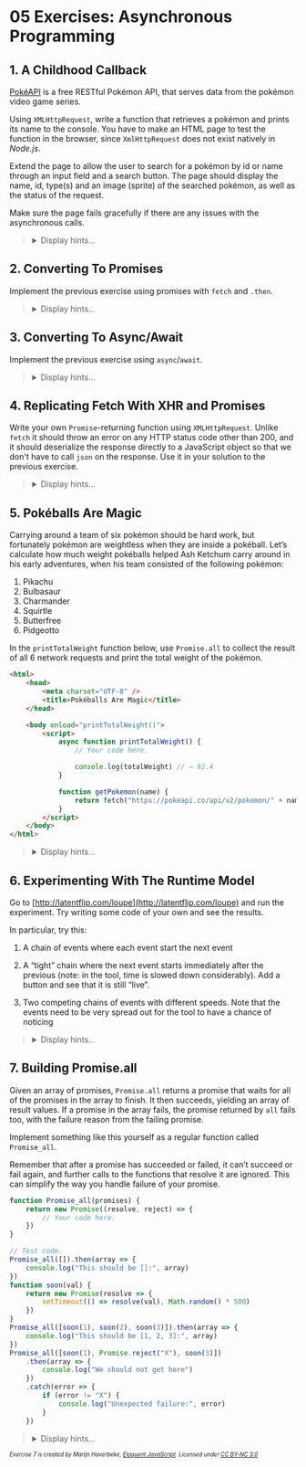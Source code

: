 # 05 Exercises: Asynchronous Programming

## 1. A Childhood Callback

[PokéAPI](https://pokeapi.co/) is a free RESTful Pokémon API, that serves data from the pokémon video game series.

Using `XMLHttpRequest`, write a function that retrieves a pokémon and prints its name to the console. You have to make an HTML page to test the function in the browser, since `XmlHttpRequest` does not exist natively in _Node.js_.

Extend the page to allow the user to search for a pokémon by id or name through an input field and a search button. The page should display the name, id, type(s) and an image (sprite) of the searched pokémon, as well as the status of the request.

Make sure the page fails gracefully if there are any issues with the asynchronous calls.

<blockquote>
<details>
<summary>Display hints...</summary>
<p>Take some time to familiarize yourself with the API. The endpoint for a specific pokémon is:</p>
<p><code>https://pokeapi.co/api/v2/pokemon/{pokemon-name-or-id}</code></p>
<p>The implementation will take advantage of callbacks from the <code>XMLHttpRequest</code> object. The <load>load</code> event is fired when an <code>XMLHttpRequest</code> transaction completes successfully.</p>
<p>You can extract the response through the <code>responseText</code> property on the <code>XMLHttpRequest</code> object and you can deserialize any JSON with <code>JSON.parse</code>.</p>
<p>Error handling has its own callback, but this does not cover any HTTP error status. You can check the status code through the <code>status</code> property on the XMLHttpRequest object.</p>
<details>
<summary>Display solution...</summary>

```html
<html>
    <head>
        <meta charset="UTF-8" />
        <title>A Callback To Childhood</title>
    </head>

    <body>
        <input type="text" />
        <button onclick="getPokemon(document.querySelector('input').value)">Submit</button>

        <p>Request status: <span id="message"></span></p>
        <div>
            <img width="96" height="96" />
            <p>Number: <span id="id"></span></p>
            <p>Name: <span id="name"></span></p>
            <p>Type: <span id="type"></span></p>
        </div>

        <script>
            function getPokemon(pokemon) {
                if (pokemon === "") return

                const xhr = new XMLHttpRequest()
                xhr.open("GET", "https://pokeapi.co/api/v2/pokemon/" + pokemon)
                xhr.onload = () => {
                    if (xhr.status == 200) {
                        document.querySelector("#message").innerText = "Success!"
                        const pkmn = JSON.parse(xhr.responseText)
                        document.querySelector("img").src = pkmn.sprites.front_default
                        document.querySelector("#id").innerText = pkmn.id
                        document.querySelector("#name").innerText = pkmn.name
                        const primaryType = pkmn.types[0].type.name
                        const secondaryType = pkmn.types[1]?.type.name
                        document.querySelector("#type").innerText = secondaryType ? `${primaryType}/${secondaryType}` : primaryType
                    } else {
                        displayError("Response was not OK!")
                    }
                }
                xhr.onerror = () => displayError("Network Error!")
                xhr.send()
            }

            function displayError(message) {
                document.querySelector("#message").innerText = message
                document.querySelector("#id").innerText = ""
                document.querySelector("#name").innerText = ""
                document.querySelector("img").src = ""
                document.querySelector("#type").innerText = ""
            }
        </script>
    </body>
</html>
```

</details>
</details>
</blockquote>

## 2. Converting To Promises

Implement the previous exercise using promises with `fetch` and `.then`.

<blockquote>
<details>
<summary>Display hints...</summary>
<p>Use the <code>json</code> method on the response object to convert the data to a JavaScript object.</p>
<p>Use the <code>catch</code> method on the <code>Promise</code> to handle any errors that may occur during the fetch, but remember that any HTTP error status has to be handled manually.</p>
<details>
<summary>Display solution...</summary>

```html
<html>
    <head>
        <meta charset="UTF-8" />
        <title>Converting To Promises</title>
    </head>

    <body>
        <input type="text" />
        <button onclick="getPokemon(document.querySelector('input').value)">Submit</button>

        <p>Request status: <span id="message"></span></p>
        <div>
            <img width="96" height="96" />
            <p>Number: <span id="id"></span></p>
            <p>Name: <span id="name"></span></p>
            <p>Type: <span id="type"></span></p>
        </div>

        <script>
            function getPokemon(pokemon) {
                if (pokemon === "") return

                fetch("https://pokeapi.co/api/v2/pokemon/" + pokemon)
                    .then(response => {
                        if (!response.ok) throw new Error("Response was not OK!")
                        document.querySelector("#message").innerText = "Success!"
                        return response.json()
                    })
                    .then(pkmn => {
                        document.querySelector("img").src = pkmn.sprites.front_default
                        document.querySelector("#id").innerText = pkmn.id
                        document.querySelector("#name").innerText = pkmn.name
                        const primaryType = pkmn.types[0].type.name
                        const secondaryType = pkmn.types[1]?.type.name
                        document.querySelector("#type").innerText = secondaryType ? `${primaryType}/${secondaryType}` : primaryType
                    })
                    .catch(err => {
                        document.querySelector("#message").innerText = message
                        document.querySelector("#id").innerText = ""
                        document.querySelector("#name").innerText = ""
                        document.querySelector("img").src = ""
                        document.querySelector("#type").innerText = ""
                    })
            }
        </script>
    </body>
</html>
```

</details>
</details>
</blockquote>

## 3. Converting To Async/Await

Implement the previous exercise using `async`/`await`.

<blockquote>
<details>
<summary>Display hints...</summary>
<p>Remember to put the <code>async</code> keyword in front of the function so that you can <code>await</code> promises inside it.</p>
<p>The <code>json</code> method on the response object also returns a promise, so you have to make sure that you are awaiting that as well.</p>
<p>Since the code behaves in a more synchronous manner, you can use <code>try</code>/<code>catch</code> for error handling.</p>
<details>
<summary>Display solution...</summary>

```html
<html>
    <head>
        <meta charset="UTF-8" />
        <title>Converting To Async/Await</title>
    </head>

    <body>
        <input type="text" />
        <button onclick="getPokemon(document.querySelector('input').value)">Submit</button>

        <p>Request status: <span id="message"></span></p>
        <div>
            <img width="96" height="96" />
            <p>Number: <span id="id"></span></p>
            <p>Name: <span id="name"></span></p>
            <p>Type: <span id="type"></span></p>
        </div>

        <script>
            async function getPokemon(pokemon) {
                if (pokemon === "") return

                try {
                    const response = await fetch("https://pokeapi.co/api/v2/pokemon/" + pokemon)
                    if (!response.ok) throw new Error("Response was not OK!")
                    document.querySelector("#message").innerText = "Success!"
                    const pkmn = await response.json()
                    document.querySelector("img").src = pkmn.sprites.front_default
                    document.querySelector("#id").innerText = pkmn.id
                    document.querySelector("#name").innerText = pkmn.name
                    const primaryType = pkmn.types[0].type.name
                    const secondaryType = pkmn.types[1]?.type.name
                    document.querySelector("#type").innerText = secondaryType ? `${primaryType}/${secondaryType}` : primaryType
                } catch (err) {
                    document.querySelector("#message").innerText = err
                    document.querySelector("#id").innerText = ""
                    document.querySelector("#name").innerText = ""
                    document.querySelector("img").src = ""
                    document.querySelector("#type").innerText = ""
                }
            }
        </script>
    </body>
</html>
```

</details>
</details>
</blockquote>

## 4. Replicating Fetch With XHR and Promises

Write your own `Promise`-returning function using `XMLHttpRequest`. Unlike `fetch` it should throw an error on any HTTP status code other than 200, and it should deserialize the response directly to a JavaScript object so that we don't have to call `json` on the response. Use it in your solution to the previous exercise.

<blockquote>
<details>
<summary>Display hints...</summary>
<p>Your function needs to return a <code>Promise</code>. Remember that the <code>Promise</code> constructur takes a function as argument, that itself has two arguments - one function for resolving the <code>Promise</code> and one function for rejecting it. You should use these functions together with the <code>XMLHttpRequest</code> callbacks to determine when the <code>Promise</code> is resolved or rejected.</p>
<details>
<summary>Display solution...</summary>

```html
<html>
    <head>
        <meta charset="UTF-8" />
        <title>Replicating Fetch With XHR and Promises</title>
    </head>

    <body>
        <input type="text" />
        <button onclick="getPokemon(document.querySelector('input').value)">Submit</button>

        <p>Request status: <span id="message"></span></p>
        <div>
            <img width="96" height="96" />
            <p>Number: <span id="id"></span></p>
            <p>Name: <span id="name"></span></p>
            <p>Type: <span id="type"></span></p>
        </div>

        <script>
            async function getPokemon(pokemon) {
                if (pokemon === "") return
                try {
                    const pkmn = await fakeFetch("https://pokeapi.co/api/v2/pokemon/" + pokemon)
                    document.querySelector("#message").innerText = "Success!"
                    document.querySelector("img").src = pkmn.sprites.front_default
                    document.querySelector("#id").innerText = pkmn.id
                    document.querySelector("#name").innerText = pkmn.name
                    const primaryType = pkmn.types[0].type.name
                    const secondaryType = pkmn.types[1]?.type.name
                    document.querySelector("#type").innerText = secondaryType ? `${primaryType}/${secondaryType}` : primaryType
                } catch (err) {
                    document.querySelector("#message").innerText = err
                    document.querySelector("#id").innerText = ""
                    document.querySelector("#name").innerText = ""
                    document.querySelector("img").src = ""
                    document.querySelector("#type").innerText = ""
                }
            }

            function fakeFetch(url) {
                return new Promise((resolve, reject) => {
                    const xhr = new XMLHttpRequest()
                    xhr.open("GET", url)
                    xhr.onload = () => {
                        if (xhr.status == 200) {
                            resolve(JSON.parse(xhr.responseText))
                        } else {
                            reject(new Error("Response was not OK!"))
                        }
                    }
                    xhr.onerror = () => reject(new Error("Network Error!"))
                    xhr.send()
                })
            }
        </script>
    </body>
</html>
```

</details>
</details>
</blockquote>

## 5. Pokéballs Are Magic

Carrying around a team of six pokémon should be hard work, but fortunately pokémon are weightless when they are inside a pokéball. Let’s calculate how much weight pokéballs helped Ash Ketchum carry around in his early adventures, when his team consisted of the following pokémon:

1. Pikachu
2. Bulbasaur
3. Charmander
4. Squirtle
5. Butterfree
6. Pidgeotto

In the `printTotalWeight` function below, use `Promise.all` to collect the result of all 6 network requests and print the total weight of the pokémon.

```html
<html>
    <head>
        <meta charset="UTF-8" />
        <title>Pokéballs Are Magic</title>
    </head>

    <body onload="printTotalWeight()">
        <script>
            async function printTotalWeight() {
                // Your code here.

                console.log(totalWeight) // → 92.4
            }

            function getPokemon(name) {
                return fetch("https://pokeapi.co/api/v2/pokemon/" + name)
            }
        </script>
    </body>
</html>
```

<blockquote>
<details>
<summary>Display hints...</summary>
<p>Remember that the API does not accept a pokémon name starting with a capital letter!</p>
<p>You can use <code>map</code> and <code>json</code> to convert the response into JavaScript objects, but since <code>json</code> returns a <code>Promise</code>, you will have to use <code>Promise.all</code> twice - once to retrieve the responses and again to retrieve the list of pokémon from the responses.</p>
<p>You can use <code>reduce</code> to reduce the list of pokémon into their total weight. To avoid using floating point numbers, the API returns the weight of a pokémon in hectogram(hg), which means you have to divide the result with 10 to get it in kilograms(kg).</p>
<details>
<summary>Display solution...</summary>

```html
<html>
    <head>
        <meta charset="UTF-8" />
        <title>Pokeballs Are Magic</title>
    </head>

    <body onload="printTotalWeight()">
        <script>
            async function printTotalWeight() {
                const responses = await Promise.all([
                    getPokemon("pikachu"),
                    getPokemon("bulbasaur"),
                    getPokemon("charmander"),
                    getPokemon("squirtle"),
                    getPokemon("butterfree"),
                    getPokemon("pidgeotto"),
                ])
                const promises = responses.map(response => response.json())
                const pokemonList = await Promise.all(promises)
                const totalWeight = pokemonList.reduce((weightSum, { weight }) => weightSum + weight, 0) / 10
                console.log(totalWeight) // → 92.4
            }

            function getPokemon(name) {
                return fetch("https://pokeapi.co/api/v2/pokemon/" + name)
            }
        </script>
    </body>
</html>
```

</details>
</details>
</blockquote>

## 6. Experimenting With The Runtime Model

Go to [http://latentflip.com/loupe](http://latentflip.com/loupe) and run the experiment. Try writing some code of your own and see the results.

In particular, try this:

1. A chain of events where each event start the next event

2. A “tight” chain where the next event starts immediately after the previous (note: in the tool, time is slowed down considerably). Add a button and see that it is still “live”.

3. Two competing chains of events with different speeds. Note that the events need to be very spread out for the tool to have a chance of noticing

<blockquote>
<details>
<summary>Display hints...</summary>
<p>Give all functions names - even the callbacks that you would normally create as arrow functions. This will make it easier to follow them around.</p>
<details>
<summary>Display solution...</summary>

```js
// Example for experiment 1
function foo() {
    setTimeout(function fooTimer() {
        bar()
    }, 1000)
}

function bar() {
    setTimeout(function barTimer() {
        baz()
    }, 1000)
}

function baz() {
    setTimeout(function bazTimer() {
        console.log("THE END!")
    }, 1000)
}

foo()

// Example for experiment 2
function tightChain() {
    setTimeout(function timer() {
        tightChain()
    }, 0)
}

tightChain()

$.on("button", "click", function onClick() {
    console.log("You clicked the button!")
})

// Example for experiment 3
function chain() {
    setTimeout(function timer() {
        chain()
    }, 6000)
}

function chain2() {
    setTimeout(function timer2() {
        chain2()
    }, 1000)
}

chain()
chain2()
```

</details>
</details>
</blockquote>

## 7. Building Promise.all

Given an array of promises, `Promise.all` returns a promise that waits for all of the promises in the array to finish. It then succeeds, yielding an array of result values. If a promise in the array fails, the promise returned by `all` fails too, with the failure reason from the failing promise.

Implement something like this yourself as a regular function called `Promise_all`.

Remember that after a promise has succeeded or failed, it can’t succeed or fail again, and further calls to the functions that resolve it are ignored. This can simplify the way you handle failure of your promise.

```js
function Promise_all(promises) {
    return new Promise((resolve, reject) => {
        // Your code here.
    })
}

// Test code.
Promise_all([]).then(array => {
    console.log("This should be []:", array)
})
function soon(val) {
    return new Promise(resolve => {
        setTimeout(() => resolve(val), Math.random() * 500)
    })
}
Promise_all([soon(1), soon(2), soon(3)]).then(array => {
    console.log("This should be [1, 2, 3]:", array)
})
Promise_all([soon(1), Promise.reject("X"), soon(3)])
    .then(array => {
        console.log("We should not get here")
    })
    .catch(error => {
        if (error != "X") {
            console.log("Unexpected failure:", error)
        }
    })
```

<blockquote>
<details>
<summary>Display hints...</summary>
<p>The function passed to the <code>Promise</code> constructor will have to call <code>then</code> on each of the promises in the given array. When one of them succeeds, two things need to happen. The resulting value needs to be stored in the correct position of a result array, and we must check whether this was the last pending promise and finish our own promise if it was.</p>
<p>The latter can be done with a counter that is initialized to the length of the input array and from which we subtract 1 every time a promise succeeds. When it reaches 0, we are done. Make sure you take into account the situation where the input array is empty (and thus no promise will ever resolve).</p>
<p>Handling failure requires some thought but turns out to be extremely simple. Just pass the <code>reject</code> function of the wrapping promise to each of the promises in the array as a <code>catch</code> handler or as a second argument to <code>then</code> so that a failure in one of them triggers the rejection of the whole wrapper promise.</p>
<details>
<summary>Display solution...</summary>

```js
function Promise_all(promises) {
    return new Promise((resolve, reject) => {
        let results = []
        let pending = promises.length
        for (let i = 0; i < promises.length; i++) {
            promises[i]
                .then(result => {
                    results[i] = result
                    pending--
                    if (pending == 0) resolve(results)
                })
                .catch(reject)
        }
        if (promises.length == 0) resolve(results)
    })
}

// Test code.
Promise_all([]).then(array => {
    console.log("This should be []:", array)
})
function soon(val) {
    return new Promise(resolve => {
        setTimeout(() => resolve(val), Math.random() * 500)
    })
}
Promise_all([soon(1), soon(2), soon(3)]).then(array => {
    console.log("This should be [1, 2, 3]:", array)
})
Promise_all([soon(1), Promise.reject("X"), soon(3)])
    .then(array => {
        console.log("We should not get here")
    })
    .catch(error => {
        if (error != "X") {
            console.log("Unexpected failure:", error)
        }
    })
```

</details>
</details>
</blockquote>

<sub><sup><em>Exercise 7 is created by Marijn Haverbeke, [Eloquent JavaScript](https://eloquentjavascript.net/). Licensed under [CC BY-NC 3.0](https://creativecommons.org/licenses/by-nc/3.0/)</em><sup><sub>
